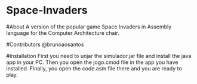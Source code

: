 # Space-Invaders

#About
A version of the popular game Space Invaders in Assembly language for the Computer Architecture chair.

#Contributors
@brunoaosantos

#Installation
First you need to unjar the simulador.jar file and install the java app in your PC. Then you open the jogo.cmod file in the app you have installed. Finally, you open the code.asm file there and you are ready to play.

